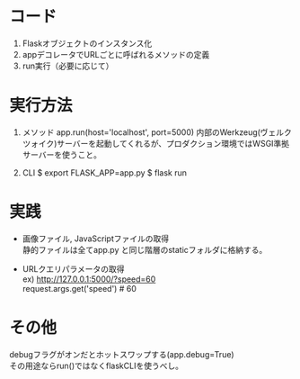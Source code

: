 # コード
1. Flaskオブジェクトのインスタンス化
2. appデコレータでURLごとに呼ばれるメソッドの定義
3. run実行（必要に応じて）

# 実行方法
1. メソッド
app.run(host='localhost', port=5000)
内部のWerkzeug(ヴェルクツォイク)サーバーを起動してくれるが、プロダクション環境ではWSGI準拠サーバーを使うこと。

2. CLI
$ export FLASK_APP=app.py
$ flask run


# 実践
* 画像ファイル, JavaScriptファイルの取得  
静的ファイルは全てapp.py と同じ階層のstaticフォルダに格納する。  

* URLクエリパラメータの取得  
ex) http://127.0.0.1:5000/?speed=60  
request.args.get('speed') # 60  


# その他
debugフラグがオンだとホットスワップする(app.debug=True)  
その用途ならrun()ではなくflaskCLIを使うべし。  
